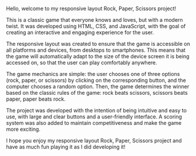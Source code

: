 Hello, welcome to my responsive layout Rock, Paper, Scissors project!

This is a classic game that everyone knows and loves, but with a modern twist. It was developed using HTML, CSS, and JavaScript, with the goal of creating an interactive and engaging experience for the user.

The responsive layout was created to ensure that the game is accessible on all platforms and devices, from desktops to smartphones. This means that the game will automatically adapt to the size of the device screen it is being accessed on, so that the user can play comfortably anywhere.

The game mechanics are simple: the user chooses one of three options (rock, paper, or scissors) by clicking on the corresponding button, and the computer chooses a random option. Then, the game determines the winner based on the classic rules of the game: rock beats scissors, scissors beats paper, paper beats rock.

The project was developed with the intention of being intuitive and easy to use, with large and clear buttons and a user-friendly interface. A scoring system was also added to maintain competitiveness and make the game more exciting.

I hope you enjoy my responsive layout Rock, Paper, Scissors project and have as much fun playing it as I did developing it!
